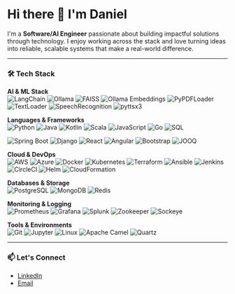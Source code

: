 # Hi there 👋 I'm Daniel

I'm a **Software/AI Engineer** passionate about building impactful solutions through technology. I enjoy working across the stack and love turning ideas into reliable, scalable systems that make a real-world difference.

---

### 🛠️ Tech Stack

**AI & ML Stack**  
![LangChain](https://img.shields.io/badge/LangChain-000000?style=for-the-badge&logo=chainlink&logoColor=white)
![Ollama](https://img.shields.io/badge/Ollama-000000?style=for-the-badge&logo=openai&logoColor=white)
![FAISS](https://img.shields.io/badge/FAISS-0099CC?style=for-the-badge&logo=vector&logoColor=white)
![Ollama Embeddings](https://img.shields.io/badge/Ollama_Embeddings-412991?style=for-the-badge&logo=openai&logoColor=white)
![PyPDFLoader](https://img.shields.io/badge/PyPDFLoader-4B8BBE?style=for-the-badge&logo=readthedocs&logoColor=white)
![TextLoader](https://img.shields.io/badge/TextLoader-888888?style=for-the-badge&logo=readthedocs&logoColor=white)
![SpeechRecognition](https://img.shields.io/badge/SpeechRecognition-007ACC?style=for-the-badge&logo=microphone&logoColor=white)
![pyttsx3](https://img.shields.io/badge/pyttsx3-B5651D?style=for-the-badge&logo=soundcloud&logoColor=white)

**Languages & Frameworks**  
![Python](https://img.shields.io/badge/Python-3670A0?style=for-the-badge&logo=python&logoColor=white)
![Java](https://img.shields.io/badge/Java-ED8B00?style=for-the-badge&logo=java&logoColor=white)
![Kotlin](https://img.shields.io/badge/Kotlin-0095D5?style=for-the-badge&logo=kotlin&logoColor=white)
![Scala](https://img.shields.io/badge/Scala-DC322F?style=for-the-badge&logo=scala&logoColor=white)
![JavaScript](https://img.shields.io/badge/JavaScript-F7DF1E?style=for-the-badge&logo=javascript&logoColor=black)
![Go](https://img.shields.io/badge/Go-00ADD8?style=for-the-badge&logo=go&logoColor=white)
![SQL](https://img.shields.io/badge/SQL-003B57?style=for-the-badge&logo=sqlite&logoColor=white)

![Spring Boot](https://img.shields.io/badge/Spring_Boot-6DB33F?style=for-the-badge&logo=spring-boot&logoColor=white)
![Django](https://img.shields.io/badge/Django-092E20?style=for-the-badge&logo=django&logoColor=white)
![React](https://img.shields.io/badge/React-20232A?style=for-the-badge&logo=react&logoColor=61DAFB)
![Angular](https://img.shields.io/badge/Angular-DD0031?style=for-the-badge&logo=angular&logoColor=white)
![Bootstrap](https://img.shields.io/badge/Bootstrap-563D7C?style=for-the-badge&logo=bootstrap&logoColor=white)
![JOOQ](https://img.shields.io/badge/JOOQ-4169E1?style=for-the-badge)

**Cloud & DevOps**  
![AWS](https://img.shields.io/badge/AWS-232F3E?style=for-the-badge&logo=amazonaws&logoColor=white)
![Azure](https://img.shields.io/badge/Azure-0078D4?style=for-the-badge&logo=microsoftazure&logoColor=white)
![Docker](https://img.shields.io/badge/Docker-2496ED?style=for-the-badge&logo=docker&logoColor=white)
![Kubernetes](https://img.shields.io/badge/Kubernetes-326CE5?style=for-the-badge&logo=kubernetes&logoColor=white)
![Terraform](https://img.shields.io/badge/Terraform-623CE4?style=for-the-badge&logo=terraform&logoColor=white)
![Ansible](https://img.shields.io/badge/Ansible-EE0000?style=for-the-badge&logo=ansible&logoColor=white)
![Jenkins](https://img.shields.io/badge/Jenkins-D24939?style=for-the-badge&logo=jenkins&logoColor=white)
![CircleCI](https://img.shields.io/badge/CircleCI-343434?style=for-the-badge&logo=circleci&logoColor=white)
![Helm](https://img.shields.io/badge/Helm-0F1689?style=for-the-badge&logo=helm&logoColor=white)
![CloudFormation](https://img.shields.io/badge/CloudFormation-232F3E?style=for-the-badge&logo=amazonaws&logoColor=white)

**Databases & Storage**  
![PostgreSQL](https://img.shields.io/badge/PostgreSQL-336791?style=for-the-badge&logo=postgresql&logoColor=white)
![MongoDB](https://img.shields.io/badge/MongoDB-47A248?style=for-the-badge&logo=mongodb&logoColor=white)
![Redis](https://img.shields.io/badge/Redis-DC382D?style=for-the-badge&logo=redis&logoColor=white)

**Monitoring & Logging**  
![Prometheus](https://img.shields.io/badge/Prometheus-E6522C?style=for-the-badge&logo=prometheus&logoColor=white)
![Grafana](https://img.shields.io/badge/Grafana-F46800?style=for-the-badge&logo=grafana&logoColor=white)
![Splunk](https://img.shields.io/badge/Splunk-000000?style=for-the-badge&logo=splunk&logoColor=white)
![Zookeeper](https://img.shields.io/badge/ZooKeeper-FF6F00?style=for-the-badge)
![Sockeye](https://img.shields.io/badge/Sockeye-0099CC?style=for-the-badge)

**Tools & Environments**  
![Git](https://img.shields.io/badge/Git-F05032?style=for-the-badge&logo=git&logoColor=white)
![Jupyter](https://img.shields.io/badge/Jupyter-F37626?style=for-the-badge&logo=jupyter&logoColor=white)
![Linux](https://img.shields.io/badge/Linux-FCC624?style=for-the-badge&logo=linux&logoColor=black)
![Apache Camel](https://img.shields.io/badge/Apache_Camel-A9252C?style=for-the-badge)
![Quartz](https://img.shields.io/badge/Quartz_Scheduler-FF5555?style=for-the-badge)

---

### 📫 Let's Connect
- <a href="https://www.linkedin.com/in/danielnb/" target="_blank">LinkedIn</a>  
- <a href="mailto:daniel.nti.boakye@gmail.com" target="_blank">Email</a>

<!--
**D-artisan/D-artisan** is a ✨ _special_ ✨ repository because its `README.md` (this file) appears on your GitHub profile.

Here are some ideas to get you started:

- 🔭 I’m currently working on ...
- 🌱 I’m currently learning ...
- 👯 I’m looking to collaborate on ...
- 🤔 I’m looking for help with ...
- 💬 Ask me about ...
- 📫 How to reach me: ...
- 😄 Pronouns: ...
- ⚡ Fun fact: ...
